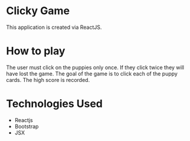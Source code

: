 # Clicky Game

This application is created via ReactJS. 


# How to play
The user must click on the puppies only once. If they click twice they will have lost the game. The goal of the game is to click each of the puppy cards. The high score is recorded. 


# Technologies Used
    
* Reactjs
* Bootstrap
* JSX
    
